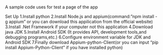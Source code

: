 A sample code uses for test a page of the app

Set Up
1.Install python
2.Install Node.js and appium(command:”npm install -g appium” or you can download this appilication from the official website)
3.Install .Net Framework if your computer not this application
4.Download java JDK
5.Install Android SDK (It provides API, development tools,and debugging programs,etc.)
6.Configure environment variable for JDK and Android SDK
7.Finally download Appium-python-Client(or you can input “pip install Appium-Python-Client” if you have installed python)
